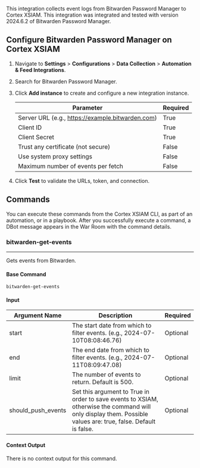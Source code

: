 This integration collects event logs from Bitwarden Password Manager to Cortex XSIAM.
This integration was integrated and tested with version 2024.6.2 of Bitwarden Password Manager.

## Configure Bitwarden Password Manager on Cortex XSIAM

1. Navigate to **Settings** > **Configurations** > **Data Collection** > **Automation & Feed Integrations**.
2. Search for Bitwarden Password Manager.
3. Click **Add instance** to create and configure a new integration instance.

    | **Parameter** | **Required** |
    | --- | --- |
    | Server URL (e.g., https://example.bitwarden.com) | True |
    | Client ID | True |
    | Client Secret | True |
    | Trust any certificate (not secure) | False |
    | Use system proxy settings | False |
    | Maximum number of events per fetch | False |

4. Click **Test** to validate the URLs, token, and connection.

## Commands

You can execute these commands from the Cortex XSIAM CLI, as part of an automation, or in a playbook.
After you successfully execute a command, a DBot message appears in the War Room with the command details.

### bitwarden-get-events

***
Gets events from Bitwarden.

#### Base Command

`bitwarden-get-events`

#### Input

| **Argument Name**  | **Description**                                                                                                                                               | **Required** |
|--------------------|---------------------------------------------------------------------------------------------------------------------------------------------------------------| --- |
| start              | The start date from which to filter events. (e.g., 2024-07-10T08:08:46.76)                                                                                                                   | Optional | 
| end                | The end date from which to filter events. (e.g., 2024-07-11T08:09:47.08)                                                                                                                   | Optional | 
| limit              | The number of events to return. Default is 500.                                                                                                                   | Optional | 
| should_push_events | Set this argument to True in order to save events to XSIAM, otherwise the command will only display them. Possible values are: true, false. Default is false. | Optional | 

#### Context Output

There is no context output for this command.
